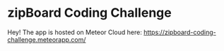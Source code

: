 # zipBoard Coding Challenge

Hey! The app is hosted on Meteor Cloud here: https://zipboard-coding-challenge.meteorapp.com/
